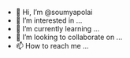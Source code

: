- 👋 Hi, I’m @soumyapolai
- 👀 I’m interested in ...
- 🌱 I’m currently learning ...
- 💞️ I’m looking to collaborate on ...
- 📫 How to reach me ...

<!---
soumyapolai/soumyapolai is a ✨ special ✨ repository because its `README.md` (this file) appears on your GitHub profile.
You can click the Preview link to take a look at your changes.
--->
